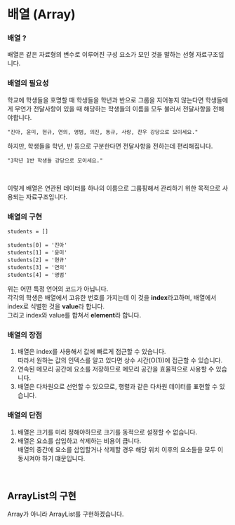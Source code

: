 # 배열 (Array)

### 배열 ?
배열은 같은 자료형의 변수로 이루어진 구성 요소가 모인 것을 말하는 선형 자료구조입니다.  


### 배열의 필요성
학교에 학생들을 호명할 때 학생들을 학년과 반으로 그룹을 지어놓지 않는다면 학생들에게 무언가 전달사항이 있을 때 해당하는 학생들의 이름을 모두 불러서 전달사항을 전해야합니다.  
```
"진아, 윤미, 현규, 연의, 영범, 의진, 동규, 사랑, 찬우 강당으로 모이세요."
```

하지만, 학생들을 학년, 반 등으로 구분한다면 전달사항을 전하는데 편리해집니다.  
```
"3학년 1반 학생들 강당으로 모이세요."
```

<br>  

이렇게 배열은 연관된 데이터를 하나의 이름으로 그룹핑해서 관리하기 위한 목적으로 사용되는 자료구조입니다.


### 배열의 구현
```
students = []

students[0] = '진아'
students[1] = '윤미'
students[2] = '현규'
students[3] = '연의'
students[4] = '영범'
```
위는 어떤 특정 언어의 코드가 아닙니다.  
각각의 학생은 배열에서 고유한 번호를 가지는데 이 것을 **index**라고하며, 배열에서 index로 식별한 것을 **value**라 합니다.  
그리고 index와 value를 합쳐서 **element**라 합니다.  


### 배열의 장점
1. 배열은 index를 사용해서 값에 빠르게 접근할 수 있습니다.  
따라서 원하는 값의 인덱스를 알고 있다면 상수 시간(O(1))에 접근할 수 있습니다.
2. 연속된 메모리 공간에 요소를 저장하므로 메모리 공간을 효율적으로 사용할 수 있습니다.
3. 배열은 다차원으로 선언할 수 있으므로, 행렬과 같은 다차원 데이터를 표현할 수 있습니다.
   

### 배열의 단점
1. 배열은 크기를 미리 정해야하므로 크기를 동적으로 설정할 수 없습니다.
2. 배열은 요소를 삽입하고 삭제하는 비용이 큽니다.  
배열의 중간에 요소를 삽입할거나 삭제할 경우 해당 위치 이후의 요소들을 모두 이동시켜야 하기 떄문입니다.

<br>

## ArrayList의 구현
Array가 아니라 ArrayList를 구현하겠습니다.